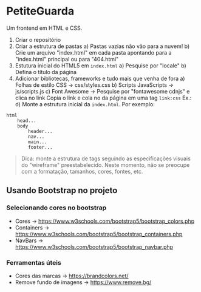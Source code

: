 # PetiteGuarda
 Um frontend em HTML e CSS.


1) Criar o repositório
2) Criar a estrutura de pastas
    a) Pastas vazias não vão para a nuvem!
    b) Crie um arquivo "index.html" em cada pasta apontando para a "index.html" principal
       ou para "404.html"
3) Estutura inicial do HTML5 em `index.html`
    a) Pesquise por "locale"
    b) Defina o título da página
4) Adicionar bibliotecas, frameworks e tudo mais que venha de fora
    a) Folhas de estilo CSS → css/styles.css
    b) Scripts JavaScripts → js/scripts.js
    c) Font Awesome → Pesquise por "fontawesome cdnjs" e clica no link Copia o link e cola no <head> da página em uma tag `link:css`
       Ex.: <link rel="stylesheet" href="https://cdnjs.cloudflare.com/ajax/libs/font-awesome/6.7.2/css/all.min.css">
    d) Monte a estrutura inicial da `index.html`. Por exemplo:
```
html
    head...
    body
        header...
        nav...
        main...
        footer...
```

> Dica: monte a estrutura de tags seguindo as especificações visuais do "wireframe" preestabelecido.
> Neste momento, não se preocupe com a formatação, tamanhos, cores, fontes, etc.

## Usando Bootstrap no projeto

### Selecionando cores no bootstrap
 - Cores → https://www.w3schools.com/bootstrap5/bootstrap_colors.php
 - Containers → https://www.w3schools.com/bootstrap5/bootstrap_containers.php
 - NavBars → https://www.w3schools.com/bootstrap5/bootstrap_navbar.php

### Ferramentas úteis
 - Cores das marcas → https://brandcolors.net/
 - Remove fundo de imagens → https://www.remove.bg/